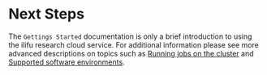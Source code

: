 # Next Steps

The `Gettings Started` documentation is only a brief introduction to using the ilifu research cloud service. For additional information please see more advanced descriptions on topics such as [Running jobs on the cluster](tech_docs/running_jobs.md) and [Supported software environments](tech_docs/software_environments.md).  
